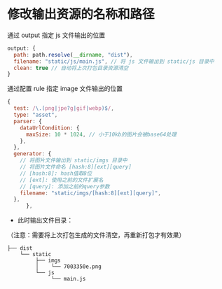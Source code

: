# 修改输出资源的名称和路径

通过 output 指定 js 文件输出的位置

```js
output: {
  path: path.resolve(__dirname, "dist"),
  filename: "static/js/main.js", // 将 js 文件输出到 static/js 目录中
  clean: true // 自动将上次打包目录资源清空
}
```

通过配置 rule 指定 image 文件输出的位置

```js
{
  test: /\.(png|jpe?g|gif|webp)$/,
  type: "asset",
  parser: {
    dataUrlCondition: {
      maxSize: 10 * 1024, // 小于10kb的图片会被base64处理
    },
  },
  generator: {
    // 将图片文件输出到 static/imgs 目录中
    // 将图片文件命名 [hash:8][ext][query]
    // [hash:8]: hash值取8位
    // [ext]: 使用之前的文件扩展名
    // [query]: 添加之前的query参数
    filename: "static/imgs/[hash:8][ext][query]",
  },
      },
```

- 此时输出文件目录：

（注意：需要将上次打包生成的文件清空，再重新打包才有效果）

```
├── dist
    └── static
         ├── imgs
         │    └── 7003350e.png
         └── js
              └── main.js
```
